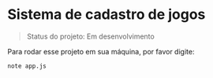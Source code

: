 # Sistema de cadastro de jogos</h1>

> Status do projeto: Em desenvolvimento

Para rodar esse projeto em sua máquina, por favor digite:
```
note app.js
```
